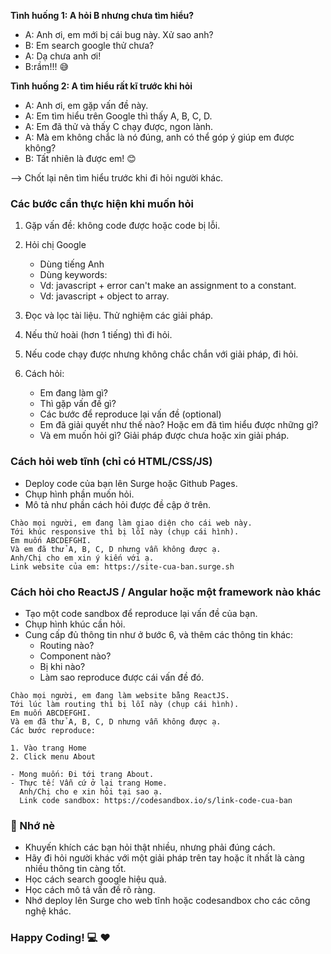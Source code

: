 **Tình huống 1: A hỏi B nhưng chưa tìm hiểu?**

- A: Anh ơi, em mới bị cái bug này. Xử sao anh?
- B: Em search google thử chưa?
- A: Dạ chưa anh ơi!
- B:rầm!!! 😅

**Tình huống 2: A tìm hiểu rất kĩ trước khi hỏi**

- A: Anh ơi, em gặp vấn đề này.
- A: Em tìm hiểu trên Google thì thấy A, B, C, D.
- A: Em đã thử và thấy C chạy được, ngon lành.
- A: Mà em không chắc là nó đúng, anh có thể góp ý giúp em được không?
- B: Tất nhiên là được em! 😊

--> Chốt lại nên tìm hiểu trước khi đi hỏi người khác.

### Các bước cần thực hiện khi muốn hỏi

1. Gặp vấn đề: không code được hoặc code bị lỗi.
2. Hỏi chị Google

   - Dùng tiếng Anh
   - Dùng keywords:
   - Vd: javascript + error can't make an assignment to a constant.
   - Vd: javascript + object to array.

3. Đọc và lọc tài liệu. Thử nghiệm các giải pháp.
4. Nếu thử hoài (hơn 1 tiếng) thì đi hỏi.
5. Nếu code chạy được nhưng không chắc chắn với giải pháp, đi hỏi.
6. Cách hỏi:

   - Em đang làm gì?
   - Thì gặp vấn đề gì?
   - Các bước để reproduce lại vấn đề (optional)
   - Em đã giải quyết như thế nào? Hoặc em đã tìm hiểu được những gì?
   - Và em muốn hỏi gì? Giải pháp được chưa hoặc xin giải pháp.

### Cách hỏi web tĩnh (chỉ có HTML/CSS/JS)

- Deploy code của bạn lên Surge hoặc Github Pages.
- Chụp hình phần muốn hỏi.
- Mô tả như phần cách hỏi được đề cập ở trên.

```
Chào mọi người, em đang làm giao diện cho cái web này.
Tới khúc responsive thì bị lỗi này (chụp cái hình).
Em muốn ABCDEFGHI.
Và em đã thử A, B, C, D nhưng vẫn không được ạ.
Anh/Chị cho em xin ý kiến với ạ.
Link website của em: https://site-cua-ban.surge.sh
```

### Cách hỏi cho ReactJS / Angular hoặc một framework nào khác

- Tạo một code sandbox để reproduce lại vấn đề của bạn.
- Chụp hình khúc cần hỏi.
- Cung cấp đủ thông tin như ở bước 6, và thêm các thông tin khác:
  - Routing nào?
  - Component nào?
  - Bị khi nào?
  - Làm sao reproduce được cái vấn đề đó.

```
Chào mọi người, em đang làm website bằng ReactJS.
Tới lúc làm routing thì bị lỗi này (chụp cái hình).
Em muốn ABCDEFGHI.
Và em đã thử A, B, C, D nhưng vẫn không được ạ.
Các bước reproduce:

1. Vào trang Home
2. Click menu About

- Mong muốn: Đi tới trang About.
- Thực tế: Vẫn cứ ở lại trang Home.
  Anh/Chị cho e xin hỏi tại sao ạ.
  Link code sandbox: https://codesandbox.io/s/link-code-cua-ban
```

### 📝 Nhớ nè

- Khuyến khích các bạn hỏi thật nhiều, nhưng phải đúng cách.
- Hãy đi hỏi người khác với một giải pháp trên tay hoặc ít nhất là càng nhiều thông tin càng tốt.
- Học cách search google hiệu quả.
- Học cách mô tả vấn đề rõ ràng.
- Nhớ deploy lên Surge cho web tĩnh hoặc codesandbox cho các công nghệ khác.

### Happy Coding! 💻 ❤
